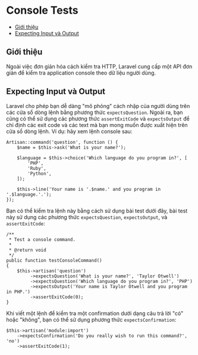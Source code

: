 # Console Tests

- [Giới thiệu](#introduction)
- [Expecting Input và Output](#expecting-input-and-output)

<a name="introduction"></a>
## Giới thiệu

Ngoài việc đơn giản hóa cách kiểm tra HTTP, Laravel cung cấp một API đơn giản để kiểm tra application console theo dữ liệu người dùng.

<a name="expecting-input-and-output"></a>
## Expecting Input và Output

Laravel cho phép bạn dễ dàng "mô phỏng" cách nhập của người dùng trên các cửa sổ dòng lệnh bằng phương thức `expectsQuestion`. Ngoài ra, bạn cũng có thể sử dụng các phương thức `assertExitCode` và `expectsOutput` để chỉ định các exit code và các text mà bạn mong muốn được xuất hiện trên cửa sổ dòng lệnh. Ví dụ: hãy xem lệnh console sau:

    Artisan::command('question', function () {
        $name = $this->ask('What is your name?');

        $language = $this->choice('Which language do you program in?', [
            'PHP',
            'Ruby',
            'Python',
        ]);

        $this->line('Your name is '.$name.' and you program in '.$language.'.');
    });

Bạn có thể kiểm tra lệnh này bằng cách sử dụng bài test dưới đây, bài test này sử dụng các phương thức `expectsQuestion`, `expectsOutput`, và `assertExitCode`:

    /**
     * Test a console command.
     *
     * @return void
     */
    public function testConsoleCommand()
    {
        $this->artisan('question')
             ->expectsQuestion('What is your name?', 'Taylor Otwell')
             ->expectsQuestion('Which language do you program in?', 'PHP')
             ->expectsOutput('Your name is Taylor Otwell and you program in PHP.')
             ->assertExitCode(0);
    }

Khi viết một lệnh để kiểm tra một confirmation dưới dạng câu trả lời "có" hoặc "không", bạn có thể sử dụng phương thức `expectsConfirmation`:

    $this->artisan('module:import')
        ->expectsConfirmation('Do you really wish to run this command?', 'no')
        ->assertExitCode(1);
